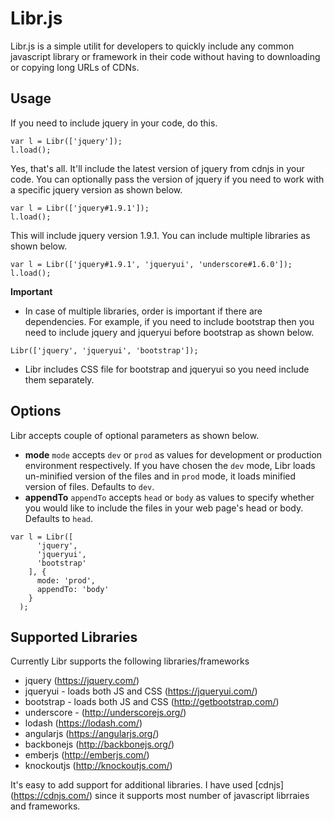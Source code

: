 # Libr.js
Libr.js is a simple utilit for developers to quickly include any common javascript library or framework in their code without having to downloading or copying long URLs of CDNs.

## Usage
If you need to include jquery in your code, do this.

```
var l = Libr(['jquery']);
l.load();
```

Yes, that's all. It'll include the latest version of jquery from cdnjs in your code. You can optionally pass the version of jquery if you need to work with a specific jquery version as shown below.

```
var l = Libr(['jquery#1.9.1']);
l.load();
```

This will include jquery version 1.9.1. You can include multiple libraries as shown below.

```
var l = Libr(['jquery#1.9.1', 'jqueryui', 'underscore#1.6.0']);
l.load();
```

**Important** 
* In case of multiple libraries, order is important if there are dependencies. For example, if you need to include bootstrap then you need to include jquery and jqueryui before bootstrap as shown below.
```
Libr(['jquery', 'jqueryui', 'bootstrap']);
```
* Libr includes CSS file for bootstrap and jqueryui so you need include them separately.

## Options
Libr accepts couple of optional parameters as shown below.
* **mode** 
`mode` accepts `dev` or `prod` as values for development or production environment respectively. If you have chosen the `dev` mode, Libr loads un-minified version of the files and in `prod` mode, it loads minified version of files. Defaults to `dev`.
* **appendTo**
`appendTo` accepts `head` or `body` as values to specify whether you would like to include the files in your web page's head or body. Defaults to `head`.

```
var l = Libr([
      'jquery', 
      'jqueryui', 
      'bootstrap'
    ], {
      mode: 'prod',
      appendTo: 'body'
    }
  );
```

## Supported Libraries
Currently Libr supports the following libraries/frameworks
* jquery (https://jquery.com/)
* jqueryui - loads both JS and CSS (https://jqueryui.com/)
* bootstrap - loads both JS and CSS (http://getbootstrap.com/)
* underscore - (http://underscorejs.org/)
* lodash (https://lodash.com/)
* angularjs (https://angularjs.org/)
* backbonejs (http://backbonejs.org/)
* emberjs (http://emberjs.com/)
* knockoutjs (http://knockoutjs.com/)

It's easy to add support for additional libraries. I have used [cdnjs] (https://cdnjs.com/) since it supports most number of javascript librraies and frameworks.
